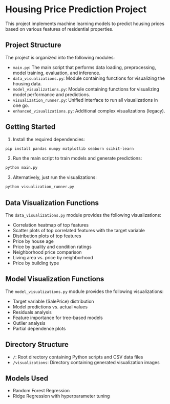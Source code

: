 # Housing Price Prediction Project

This project implements machine learning models to predict housing prices based on various features of residential properties.

## Project Structure

The project is organized into the following modules:

- `main.py`: The main script that performs data loading, preprocessing, model training, evaluation, and inference.
- `data_visualizations.py`: Module containing functions for visualizing the housing data.
- `model_visualizations.py`: Module containing functions for visualizing model performance and predictions.
- `visualization_runner.py`: Unified interface to run all visualizations in one go.
- `enhanced_visualizations.py`: Additional complex visualizations (legacy).

## Getting Started

1. Install the required dependencies:
```bash
pip install pandas numpy matplotlib seaborn scikit-learn
```

2. Run the main script to train models and generate predictions:
```bash
python main.py
```

3. Alternatively, just run the visualizations:
```bash
python visualization_runner.py
```

## Data Visualization Functions

The `data_visualizations.py` module provides the following visualizations:

- Correlation heatmap of top features
- Scatter plots of top correlated features with the target variable
- Distribution plots of top features
- Price by house age
- Price by quality and condition ratings
- Neighborhood price comparison
- Living area vs. price by neighborhood
- Price by building type

## Model Visualization Functions

The `model_visualizations.py` module provides the following visualizations:

- Target variable (SalePrice) distribution
- Model predictions vs. actual values
- Residuals analysis
- Feature importance for tree-based models
- Outlier analysis
- Partial dependence plots

## Directory Structure

- `/`: Root directory containing Python scripts and CSV data files
- `/visualizations`: Directory containing generated visualization images

## Models Used

- Random Forest Regression
- Ridge Regression with hyperparameter tuning

